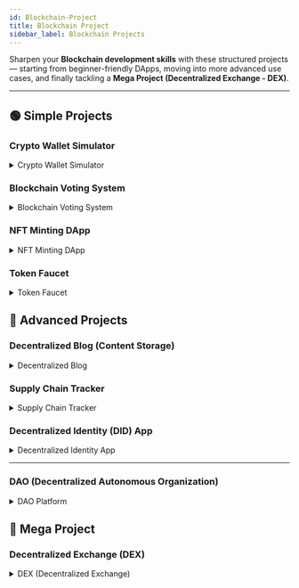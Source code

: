 ```yaml
---
id: Blockchain-Project
title: Blockchain Project
sidebar_label: Blockchain Projects
---
```


Sharpen your **Blockchain development skills** with these structured projects — starting from beginner-friendly DApps, moving into more advanced use cases, and finally tackling a **Mega Project (Decentralized Exchange - DEX)**.  

---

## 🟢 Simple Projects  

### Crypto Wallet Simulator
<details>
  <summary>Crypto Wallet Simulator</summary>

  **Description:**  
  Build a simple wallet interface where users can generate a wallet address, view balance (mock data), and send/receive tokens.  

  **How to Build:**  
  - Use libraries like **ethers.js** or **web3.js** to generate Ethereum wallet addresses.  
  - Simulate transactions with dummy data (no real blockchain needed at this stage).  
  - Display balance, transaction history, and allow “send/receive” interactions.  
</details>



### Blockchain Voting System  
<details>
  <summary>Blockchain Voting System</summary>

  **Description:**  
  A secure voting app where each vote is recorded on a blockchain (mock or testnet).  

  **How to Build:**  
  - Define a smart contract to store candidates and votes.  
  - Ensure that each wallet address can only vote once.  
  - Create a frontend where users can connect wallets (e.g., with MetaMask).  
  - Show results in real time using contract state.  
</details>



### NFT Minting DApp  
<details>
  <summary>NFT Minting DApp</summary>

  **Description:**  
  A decentralized application where users can mint and view their NFTs.  

  **How to Build:**  
  - Deploy a basic **ERC-721 contract** for NFTs.  
  - Connect the frontend to a wallet like MetaMask.  
  - Allow users to mint new NFTs with metadata (image, name, description).  
  - Show minted NFTs in a gallery view.  
</details>



### Token Faucet  
<details>
  <summary>Token Faucet</summary>

  **Description:**  
  A faucet that lets users claim free test tokens on a testnet.  

  **How to Build:**  
  - Deploy an ERC-20 token contract.  
  - Write a smart contract function to send tokens when requested.  
  - Add a frontend with a “Claim Tokens” button.  
  - Prevent abuse by limiting how often a wallet can claim.  
</details>



## 🔴 Advanced Projects  

### Decentralized Blog (Content Storage)  
<details>
  <summary>Decentralized Blog</summary>

  **Description:**  
  A blogging platform where posts are stored on a decentralized network like **IPFS**.  

  **How to Build:**  
  - Use **IPFS** or **Filecoin** to store blog content.  
  - Store metadata (title, author, hash of content) in a smart contract.  
  - Build a frontend to fetch and display posts from IPFS.  
  - Enable authors to create posts by connecting their wallets.  
</details>



### Supply Chain Tracker  
<details>
  <summary>Supply Chain Tracker</summary>

  **Description:**  
  A blockchain system to track goods through the supply chain.  

  **How to Build:**  
  - Define a smart contract that logs each step of an item’s journey.  
  - Each participant (supplier, manufacturer, distributor) updates product status.  
  - Use unique IDs for products (hashes or QR codes).  
  - Build a dashboard where users can trace a product’s full history.  
</details>



### Decentralized Identity (DID) App  
<details>
  <summary>Decentralized Identity App</summary>

  **Description:**  
  A system where users own and control their digital identity on the blockchain.  

  **How to Build:**  
  - Store user identity data (e.g., name, credentials) on-chain or in a decentralized storage.  
  - Allow users to prove ownership via wallet signatures.  
  - Enable third parties to verify identity without exposing sensitive data.  
</details>

---

### DAO (Decentralized Autonomous Organization)  
<details>
  <summary>DAO Platform</summary>

  **Description:**  
  A governance app where token holders vote on proposals.  

  **How to Build:**  
  - Deploy a smart contract to create and manage proposals.  
  - Token holders cast votes based on their holdings.  
  - Winning proposals execute actions (e.g., fund transfers).  
  - Create a frontend showing proposals, votes, and results.  
</details>



## 🧮 Mega Project  

### Decentralized Exchange (DEX)  
<details>
  <summary>DEX (Decentralized Exchange)</summary>

  **Description:**  
  Build a Uniswap-like DEX where users can swap tokens, provide liquidity, and earn fees.  

  **How to Build:**  
  - Implement a smart contract with an **Automated Market Maker (AMM)** model.  
  - Allow users to swap between ERC-20 tokens.  
  - Enable liquidity providers to deposit tokens and earn fees.  
  - Build a frontend with wallet connection, token swap UI, and pool management.  
</details>
